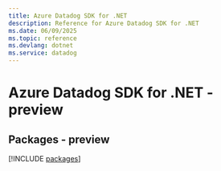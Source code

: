 ```yaml
---
title: Azure Datadog SDK for .NET
description: Reference for Azure Datadog SDK for .NET
ms.date: 06/09/2025
ms.topic: reference
ms.devlang: dotnet
ms.service: datadog
---
```

# Azure Datadog SDK for .NET - preview
## Packages - preview
[!INCLUDE [packages](datadog-index.md)]